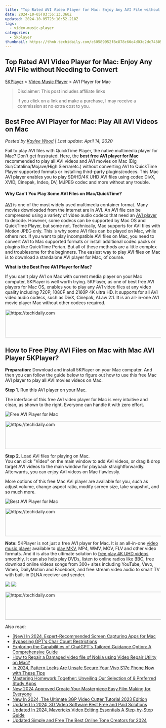 ```yaml
---
title: "Top Rated AVI Video Player for Mac: Enjoy Any AVI File without Needing to Convert"
date: 2024-10-05T03:56:13.360Z
updated: 2024-10-05T23:10:52.218Z
tags:
  - video-music-player
categories:
  - 5kplayer
thumbnail: https://thmb.techidaily.com/c60589952f8c878c66c4d03c2dc7430570638a52b8139e832f43c3d01160d93d.png
---
```


## Top Rated AVI Video Player for Mac: Enjoy Any AVI File without Needing to Convert

[5KPlayer](https://tools.techidaily.com/5kplayer/products/) \> [Video Music Player](https://tools.techidaily.com/5kplayer/video-music-player/) \> AVI Player for Mac

>  Disclaimer: This post includes affiliate links
>
>  If you click on a link and make a purchase, I may receive a commission at no extra cost to you.
>

## Best Free AVI Player for Mac: Play All AVI Videos on Mac

 _Posted by [Kaylee Wood](https://www.quora.com/profile/Amanda-Hu-21) | Last update: April 14, 2020_

Fail to play AVI files with QuickTime Player, the native multimedia player for Mac? Don't get frustrated. Here, the **best free AVI player for Mac** recommended to play all AVI videos and AVI movies on Mac (Big Sur/Catalina/Mojave/High Sierra/etc.) without converting AVI to QuickTime Player supported formats or installing third-party plugins/codecs. This Mac AVI player enables you to play SD/HD/4K UHD AVI files using codec DivX, XVID, Cinepak, Indeo, DV, MJPEG codec and more without any trouble.

#### **Why Can't You Play Some AVI Files on Mac/QuickTime?**

[AVI](https://en.wikipedia.org/wiki/Audio%5FVideo%5FInterleave) is one of the most widely used multimedia container format. Many movies downloaded from the internet are in AVI. An AVI file can be compressed using a variety of video audio codecs that need an [AVI player](https://tools.techidaily.com/5kplayer/video-music-player/) to decode. However, some codecs can be supported by Mac OS and QuickTime Player, but some not. Technically, Mac supports for AVI files with Motion JPEG only. This is why some AVI files can be played on Mac, while others not. If you want to play incompatible AVI files on Mac, you need to convert AVI to Mac supported formats or install additional codec packs or plugins like QuickTime Perian. But all of these methods are a little complex and troublesome for the beginners. The easiest way to play AVI files on Mac is to download a standalone AVI player for Mac, of course. 

**What is the Best Free AVI Player for Mac?**

If you can't play AVI on Mac with current media player on your Mac computer, 5KPlayer is well worth trying. 5KPlayer, as one of best free AVI players for Mac OS, enables you to play any AVI video files at any video quality including 720P, 1080P and 2160P 4K ultra HD. It supports for all AVI video audio codecs, such as DivX, Cinepak, ALaw 2:1\. It is an all-in-one AVI movie player Mac without other codecs required.

<!-- affiliate ads begin -->
<a href="https://aidotcom.pxf.io/c/5597632/2134501/19576" target="_top" id="2134501">
  <img src="//a.impactradius-go.com/display-ad/19576-2134501" border="0" alt="https://techidaily.com" width="640" height="90"/>
</a>
<img height="0" width="0" src="https://aidotcom.pxf.io/i/5597632/2134501/19576" style="position:absolute;visibility:hidden;" border="0" />
<!-- affiliate ads end -->

## How to Free Play AVI Files on Mac with Mac AVI Player 5KPlayer?

**Preparation:** Download and install 5KPlayer on your Mac computer. And then you can follow the guide below to figure out how to use this free Mac AVI player to play all AVI movies videos on Mac.

**Step 1.** Run this AVI player on your Mac.

 The interface of this free AVI video player for Mac is very intuitive and clean, as shown to the right. Everyone can handle it with zero effort.

![Free AVI Player for Mac](https://www.5kplayer.com/video-music-player/img/youtube-0119-01.png) 

<!-- affiliate ads begin -->
<a href="https://ephamedtechinc.pxf.io/c/5597632/2137213/26400" target="_top" id="2137213">
  <img src="//a.impactradius-go.com/display-ad/26400-2137213" border="0" alt="https://techidaily.com" width="728" height="90"/>
</a>
<img height="0" width="0" src="https://ephamedtechinc.pxf.io/i/5597632/2137213/26400" style="position:absolute;visibility:hidden;" border="0" />
<!-- affiliate ads end -->

**Step 2.** Load AVI files for playing on Mac.  
 You can click "Video" on the main window to add AVI videos, or drag & drop target AVI videos to the main window for playback straightforwardly. Afterwards, you can enjoy AVI videos on Mac flawlessly.

More options of this free Mac AVI player are available for you, such as adjust volume, change aspect ratio, modify screen size, take snapshot, and so much more.

![Best AVI Player for Mac](https://www.5kplayer.com/video-music-player/img/free-4k-video-player-02.jpg) 

<!-- affiliate ads begin -->
<a href="https://ephamedtechinc.pxf.io/c/5597632/2136619/26400" target="_top" id="2136619">
  <img src="//a.impactradius-go.com/display-ad/26400-2136619" border="0" alt="https://techidaily.com" width="728" height="90"/>
</a>
<img height="0" width="0" src="https://ephamedtechinc.pxf.io/i/5597632/2136619/26400" style="position:absolute;visibility:hidden;" border="0" />
<!-- affiliate ads end -->

**Note:** 5KPlayer is not just a free AVI player for Mac. It is an all-in-one [video music player](https://tools.techidaily.com/5kplayer/video-music-player/) available to [play MKV](https://tools.techidaily.com/5kplayer/video-music-player/), MP4, WMV, MOV, FLV and other video formats. And it is also the ultimate solution to [free play 4K UHD videos](https://tools.techidaily.com/5kplayer/video-music-player/) smoothly. It can also help play DVDs, listen to online radios like BBC, free download online videos songs from 300+ sites including YouTube, Vevo, Vimeo, DailyMotion and Facebook, and free stream video audio to smart TV with built-in DLNA receiver and sender.

[![](https://www.5kplayer.com/video-music-player/../button/freedownbackmac.png)](https://tools.techidaily.com/5kplayer/products/) [![](https://www.5kplayer.com/video-music-player/../button/freedownbackwin.png)](https://tools.techidaily.com/5kplayer/products/)

<!-- affiliate ads begin -->
<a href="https://appsumo.8odi.net/c/5597632/2043593/7443" target="_top" id="2043593">
  <img src="//a.impactradius-go.com/display-ad/7443-2043593" border="0" alt="https://techidaily.com" width="728" height="90"/>
</a>
<img height="0" width="0" src="https://appsumo.8odi.net/i/5597632/2043593/7443" style="position:absolute;visibility:hidden;" border="0" />
<!-- affiliate ads end -->

<ins class="adsbygoogle"
     style="display:block"
     data-ad-format="autorelaxed"
     data-ad-client="ca-pub-7571918770474297"
     data-ad-slot="1223367746"></ins>

<ins class="adsbygoogle"
     style="display:block"
     data-ad-client="ca-pub-7571918770474297"
     data-ad-slot="8358498916"
     data-ad-format="auto"
     data-full-width-responsive="true"></ins>

<span class="atpl-alsoreadstyle">Also read:</span>
<div><ul>
<li><a href="https://visual-screen-recording.techidaily.com/new-in-2024-expert-recommended-screen-capturing-apps-for-mac/"><u>[New] In 2024, Expert-Recommended Screen Capturing Apps for Mac</u></a></li>
<li><a href="https://tech-savvy.techidaily.com/bypassing-gpts-char-count-restrictions/"><u>Bypassing GPT's Char Count Restrictions</u></a></li>
<li><a href="https://tech-revival.techidaily.com/exploring-the-capabilities-of-chatgpts-tailored-guidance-option-a-comprehensive-guide/"><u>Exploring the Capabilities of ChatGPT's Tailored Guidance Option: A Comprehensive Guide</u></a></li>
<li><a href="https://blog-min.techidaily.com/how-to-repair-a-damaged-video-file-of-nokia-using-video-repair-utility-on-mac-by-stellar-video-repair-mobile-video-repair/"><u>How to Repair a Damaged video file of Nokia using Video Repair Utility on Mac?</u></a></li>
<li><a href="https://android-unlock.techidaily.com/in-2024-pattern-locks-are-unsafe-secure-your-vivo-s17e-phone-now-with-these-tips-by-drfone-android/"><u>In 2024, Pattern Locks Are Unsafe Secure Your Vivo S17e Phone Now with These Tips</u></a></li>
<li><a href="https://techtrends.techidaily.com/mastering-homework-together-unveiling-our-selection-of-6-preferred-study-apps/"><u>Mastering Homework Together: Unveiling Our Selection of 6 Preferred Study Apps</u></a></li>
<li><a href="https://video-ai-editor.techidaily.com/new-2024-approved-create-your-masterpiece-easy-film-making-for-everyone/"><u>New 2024 Approved Create Your Masterpiece Easy Film Making for Everyone</u></a></li>
<li><a href="https://video-ai-editor.techidaily.com/new-in-2024-the-ultimate-3gp-video-cutter-tutorial-2023-edition/"><u>New In 2024, The Ultimate 3GP Video Cutter Tutorial 2023 Edition</u></a></li>
<li><a href="https://video-ai-editor.techidaily.com/updated-in-2024-3d-video-software-best-free-and-paid-solutions/"><u>Updated In 2024, 3D Video Software Best Free and Paid Solutions</u></a></li>
<li><a href="https://video-ai-editor.techidaily.com/updated-in-2024-mavericks-video-editing-essentials-a-step-by-step-guide/"><u>Updated In 2024, Mavericks Video Editing Essentials A Step-by-Step Guide</u></a></li>
<li><a href="https://video-ai-editor.techidaily.com/updated-simple-and-free-the-best-online-tone-creators-for-2024/"><u>Updated Simple and Free The Best Online Tone Creators for 2024</u></a></li>
</ul></div>

